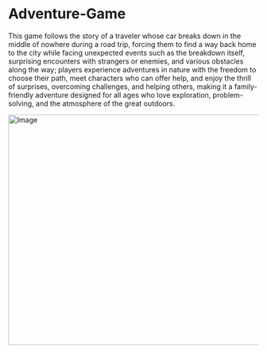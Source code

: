 # Adventure-Game
This game follows the story of a traveler whose car breaks down in the middle of nowhere during a road trip, forcing them to find
a way back home to the city while facing unexpected events such as the breakdown itself, surprising encounters with strangers 
or enemies, and various obstacles along the way; players experience adventures in nature with the freedom to choose their path, meet characters
who can offer help, and enjoy the thrill of surprises, overcoming challenges, and helping others, making it a family-friendly adventure designed
for all ages who love exploration, problem-solving, and the atmosphere of the great outdoors.

<img width="824" height="464" alt="Image" src="https://github.com/user-attachments/assets/8036315c-6246-4970-9901-a4c4529b9e2a" />
